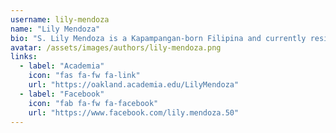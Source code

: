 ```yaml
---
username: lily-mendoza
name: "Lily Mendoza"
bio: "S. Lily Mendoza is a Kapampangan-born Filipina and currently resides in Waawiyatanong (aka Detroit, Michigan). She is Full Professor of Culture and Communication at Oakland University in Rochester, Michigan and is known for her pathbreaking work on the politics of indigeneity particularly within the Philippine diasporic and homeland context. She is the author of books and essays exploring questions of identity and subjectivity, cultural politics in national, post- and trans- national contexts, discourses on indigenization, ecology, and the cultural logic of modernity and civilization. Among her book publications are *Between the Homeland and the Diaspora: The Politics of Theorizing Filipino and Filipino American Identities*, *Back from the Crocodile's Belly: Philippine Babaylan Studies and the Struggle for Indigenous Memory, *and, most recently, *Decolonizing Ecotheology: Indigenous and Subaltern Challenges*. Currently, she serves as the Executive Director of the Center for Babaylan Studies (CfBS), a movement for decolonization and indigenization among diasporic Filipinos."
avatar: /assets/images/authors/lily-mendoza.png
links:
  - label: "Academia"
    icon: "fas fa-fw fa-link"
    url: "https://oakland.academia.edu/LilyMendoza" 
  - label: "Facebook"
    icon: "fab fa-fw fa-facebook"
    url: "https://www.facebook.com/lily.mendoza.50" 
---
```

